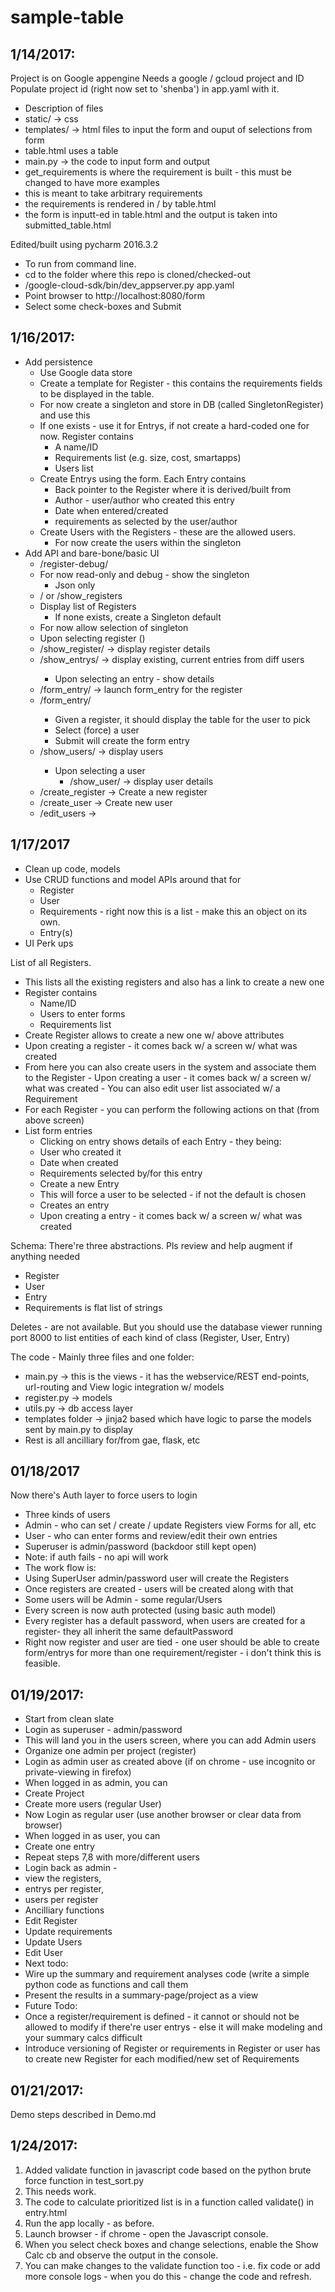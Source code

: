 # sample-table

1/14/2017:
---------
Project is on Google appengine
Needs a google / gcloud project and ID
Populate project id (right now set to 'shenba') in app.yaml with it.

- Description of files
 - static/ -> css 
 - templates/ -> html files to input the form and ouput of selections from form
 - table.html uses a table
 - main.py -> the code to input form and output
 - get_requirements is where the requirement is built - this must be changed to have more examples
  - this is meant to take arbitrary requirements
  - the requirements is rendered in / by table.html
  - the form is inputt-ed in table.html and the output is taken into submitted_table.html

Edited/built using pycharm 2016.3.2

- To run from command line.
- cd to the folder where this repo is cloned/checked-out
- <gae-directory>/google-cloud-sdk/bin/dev_appserver.py app.yaml
- Point browser to http://localhost:8080/form
- Select some check-boxes and Submit

1/16/2017:
---------
 - Add persistence
   - Use Google data store
   - Create a template for Register - this contains the requirements fields to be displayed in the table.
   - For now create a singleton and store in DB (called SingletonRegister) and use this
   - If one exists - use it for Entrys, if not create a hard-coded one for now. Register contains
     - A name/ID
     - Requirements list (e.g. size, cost, smartapps)
     - Users list
   - Create Entrys using the form. Each Entry contains
     - Back pointer to the Register where it is derived/built from
     - Author - user/author who created this entry
     - Date when entered/created
     - requirements as selected by the user/author
   - Create Users with the Registers - these are the allowed users. 
     - For now create the users within the singleton
 - Add API and bare-bone/basic UI
   - /register-debug/<registerId>
    - For now read-only and debug - show the singleton 
      - Json only
   - / or /show_registers
    - Display list of Registers
      - If none exists, create a Singleton default 
    - For now allow selection of singleton 
     - Upon selecting register (<registerId>)
      - /show_register/<registerId> -> display register details
      - /show_entrys/<registerId> -> display existing, current entries from diff users
        - Upon selecting an entry - show details
      - /form_entry/<registerId> -> launch form_entry for the register
      - /form_entry/<registerId>
        - Given a register, it should display the table for the user to pick
        - Select (force) a user
        - Submit will create the form entry 
      - /show_users/<registerId> -> display users
        - Upon selecting a user 
          - /show_user/<user> -> display user details
      - /create_register -> Create a new register
      - /create_user -> Create new user
      - /edit_users -> 

1/17/2017
---------
 - Clean up code, models
  - Use CRUD functions and model APIs around that for
    - Register
    - User
    - Requirements - right now this is a list - make this an object on its own.
    - Entry(s)
 - UI Perk ups
 
List of all Registers.
  - This lists all the existing registers and also has a link to create a new one
  - Register contains
    - Name/ID
    - Users to enter forms
    - Requirements list
  - Create Register allows to create a new one w/ above attributes
   - Upon creating a register - it comes back w/ a screen w/ what was created
   - From here you can also create users in the system and associate them to the Register
    - Upon creating a user - it comes back w/ a screen w/ what was created
    - You can also edit user list associated w/ a Requirement
  - For each Register - you can perform the following actions on that (from above screen)
   - List form entries 
     - Clicking on entry shows details of each Entry - they being:
      - User who created it
      - Date when created
      - Requirements selected by/for this entry
     - Create a new Entry
      - This will force a user to be selected - if not the default is chosen
      - Creates an entry
       - Upon creating a entry - it comes back w/ a screen w/ what was created
 
 Schema: There're three abstractions. Pls review and help augment if anything needed
  - Register
  - User
  - Entry
  - Requirements is flat list of strings

Deletes - are not available. But you should use the database viewer running port 8000 to list entities of each kind of class (Register, User, Entry)

The code - Mainly three files and one folder:
- main.py -> this is the views - it has the webservice/REST end-points, url-routing and View logic integration w/ models
- register.py -> models
- utils.py -> db access layer
- templates folder -> jinja2 based which have logic to parse the models sent by main.py to display
- Rest is all ancilliary for/from gae, flask, etc

01/18/2017
----------
Now there's Auth layer to force users to login
- Three kinds of users
 - Admin - who can set / create / update Registers view Forms for all, etc
 - User - who can enter forms and review/edit their own entries
 - Superuser is admin/password (backdoor still kept open)
 - Note: if auth fails - no api will work
- The work flow is:
- Using SuperUser admin/password user will create the Registers
- Once registers are created - users will be created along with that
- Some users will be Admin - some regular/Users
- Every screen is now auth protected (using basic auth model)
- Every register has a default password, when users are created for a register- they all inherit the same defaultPassword
- Right now register and user are tied - one user should be able to create form/entrys for more than one requirement/register - i don't think this is feasible.

01/19/2017:
-----------
- Start from clean slate
- Login as superuser - admin/password
- This will land you in the users screen, where you can add Admin users
 - Organize one admin per project (register)
- Login as admin user as created above (if on chrome - use incognito or private-viewing in firefox)
 - When logged in as admin, you can 
  - Create Project
  - Create more users (regular User)
- Now Login as regular user (use another browser or clear data from browser)
 - When logged in as user, you can 
  - Create one entry
  - Repeat steps 7,8 with more/different users
- Login back as admin - 
 - view the registers, 
 - entrys per register, 
 - users per register
- Ancilliary functions
 - Edit Register
 - Update requirements
 - Update Users
 - Edit User
- Next todo:
 - Wire up the summary and requirement analyses code (write a simple python code as functions and call them
 - Present the results in a summary-page/project as a view
- Future Todo:
 - Once a register/requirement is defined - it cannot or should not be allowed to modify if there're user entrys - else it will make modeling and your summary calcs difficult
 - Introduce versioning of Register or requirements in Register or user has to create new Register for each modified/new set of Requirements

01/21/2017:
-----------
Demo steps described in Demo.md

1/24/2017:
---------
1. Added validate function in javascript code based on the python brute force function in test_sort.py
2. This needs work.
3. The code to calculate prioritized list is in a function called validate() in entry.html
4. Run the app locally - as before.
5. Launch browser - if chrome - open the Javascript console. 
6. When you select check boxes and change selections, enable the Show Calc cb and observe the output in the console.
7. You can make changes to the validate function too - i.e. fix code or add more console logs - when you do this - change the code and refresh.

